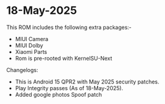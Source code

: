 # 18-May-2025

This ROM includes the following extra packages:-
* MIUI Camera
* MIUI Dolby
* Xiaomi Parts
* Rom is pre-rooted with KernelSU-Next

Changelogs:
* This is Android 15 QPR2 with May 2025 security patches.
* Play Integrity passes (As of 18-May-2025).
* Added google photos Spoof patch
